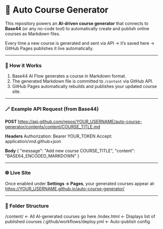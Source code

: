 # 🤖 Auto Course Generator

This repository powers an **AI-driven course generator** that connects to **Base44** (or any no-code tool) to automatically create and publish online courses as Markdown files.

Every time a new course is generated and sent via API → it’s saved here → GitHub Pages publishes it live automatically.

---

### 🧠 How it Works

1. Base44 AI Flow generates a course in Markdown format.
2. The generated Markdown file is committed to `/content` via GitHub API.
3. GitHub Pages automatically rebuilds and publishes your updated course site.

---

### 🪄 Example API Request (from Base44)
**POST**
https://api.github.com/repos/YOUR_USERNAME/auto-course-generator/contents/content/COURSE_TITLE.md

**Headers**
Authorization: Bearer YOUR_TOKEN
Accept: application/vnd.github+json

**Body**
{
  "message": "Add new course COURSE_TITLE",
  "content": "BASE64_ENCODED_MARKDOWN"
}

---

### 🌐 Live Site
Once enabled under **Settings → Pages**, your generated courses appear at:
https://YOUR_USERNAME.github.io/auto-course-generator/

---

### 🧩 Folder Structure
/content/       ← All AI-generated courses go here
/index.html     ← Displays list of published courses
/.github/workflows/deploy.yml ← Auto-publish config
